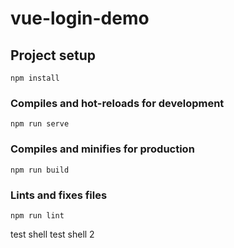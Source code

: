 <!--
 * @Author: Amero
 * @Date: 2022-02-06 22:25:05
 * @LastEditors: Amero
 * @LastEditTime: 2022-02-06 23:41:39
 * @FilePath: \vue-login-demo\README.md
-->
# vue-login-demo

## Project setup
```
npm install
```

### Compiles and hot-reloads for development
```
npm run serve
```

### Compiles and minifies for production
```
npm run build
```

### Lints and fixes files
```
npm run lint
```
test shell 
test shell 2
